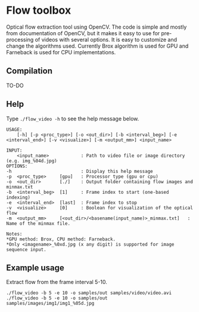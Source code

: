 # Flow toolbox
Optical flow extraction tool using OpenCV. The code is simple and mostly from documentation of OpenCV, but it makes it easy to use for pre-processing of videos with several options. It is easy to customize and change the algorithms used. Currently Brox algorithm is used for GPU and Farneback is used for CPU implementations.

## Compilation
TO-DO

## Help
Type `./flow_video -h` to see the help message below.  


```shell
USAGE:
	[-h] [-p <proc_type>] [-o <out_dir>] [-b <interval_beg>] [-e <interval_end>] [-v <visualize>] [-m <output_mm>] <input_name>

INPUT:
	<input_name>	 	    : Path to video file or image directory (e.g. img_%04d.jpg)
OPTIONS:
-h 	 	 	 	            : Display this help message
-p 	<proc_type>  	[gpu] 	: Processor type (gpu or cpu)
-o 	<out_dir> 	    [./] 	: Output folder containing flow images and minmax.txt
-b 	<interval_beg> 	[1] 	: Frame index to start (one-based indexing)
-e 	<interval_end> 	[last] 	: Frame index to stop
-v 	<visualize> 	[0] 	: Boolean for visualization of the optical flow
-m 	<output_mm> 	[<out_dir>/<basename(input_name)>_minmax.txt] 	: Name of the minmax file.

Notes:
*GPU method: Brox, CPU method: Farneback.
*Only <imagename>_%0xd.jpg (x any digit) is supported for image sequence input.
```

## Example usage
Extract flow from the frame interval 5-10.

```shell
./flow_video -b 5 -e 10 -o samples/out samples/video/video.avi
./flow_video -b 5 -e 10 -o samples/out samples/images/img1/img1_%05d.jpg
```
